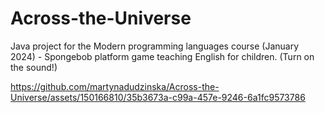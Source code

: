 # Across-the-Universe

Java project for the Modern programming languages course (January 2024) - Spongebob platform game teaching English for children. (Turn on the sound!)



https://github.com/martynadudzinska/Across-the-Universe/assets/150166810/35b3673a-c99a-457e-9246-6a1fc9573786

